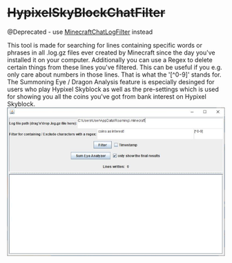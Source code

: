 # ~~HypixelSkyBlockChatFilter~~

@Deprecated - use [MinecraftChatLogFilter](https://github.com/doej1367/MinecraftChatLogFilter) instead

This tool is made for searching for lines containing specific words or phrases in all .log.gz files ever created by Minecraft since the day you've installed it on your computer. Additionally you can use a Regex to delete certain things from these lines you've filtered. This can be useful if you e.g. only care about numbers in those lines. That is what the '[^0-9]' stands for.
The Summoning Eye / Dragon Analysis feature is especially desinged for users who play Hypixel Skyblock as well as the pre-settings which is used for showing you all the coins you've got from bank interest on Hypixel Skyblock.
![MinecraftChatSearch](screenshots/MinecraftChatSearch.JPG)
